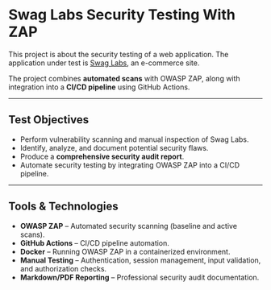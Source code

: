 # Swag Labs Security Testing With ZAP

This project is about the security testing of a web application. 
The application under test is [Swag Labs](https://www.saucedemo.com/), an e-commerce site.

The project combines **automated scans** with OWASP ZAP, along with integration into a **CI/CD pipeline** using GitHub Actions.

---

## Test Objectives

- Perform vulnerability scanning and manual inspection of Swag Labs.
- Identify, analyze, and document potential security flaws.
- Produce a **comprehensive security audit report**.
- Automate security testing by integrating OWASP ZAP into a CI/CD pipeline.

---

## Tools & Technologies

- **OWASP ZAP** – Automated security scanning (baseline and active scans).
- **GitHub Actions** – CI/CD pipeline automation.
- **Docker** – Running OWASP ZAP in a containerized environment.
- **Manual Testing** – Authentication, session management, input validation, and authorization checks.
- **Markdown/PDF Reporting** – Professional security audit documentation.
